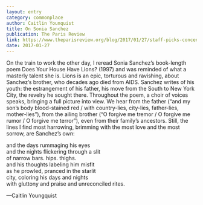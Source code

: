 ```yaml
---
layout: entry
category: commonplace
author: Caitlin Younquist
title: On Sonia Sanchez
publication: The Paris Review
link: https://www.theparisreview.org/blog/2017/01/27/staff-picks-concentric-circles-carpenters-coffee-house/
date: 2017-01-27
---
```


On the train to work the other day, I reread Sonia Sanchez’s book-length poem Does Your House Have Lions? (1997) and was reminded of what a masterly talent she is. Lions is an epic, torturous and ravishing, about Sanchez’s brother, who decades ago died from AIDS. Sanchez writes of his youth: the estrangement of his father, his move from the South to New York City, the revelry he sought there. Throughout the poem, a choir of voices speaks, bringing a full picture into view. We hear from the father (“and my son’s body blood-stained red / with country-lies, city-lies, father-lies, mother-lies”), from the ailing brother (“O forgive me tremor / O forgive me rumor / O forgive me terror”), even from their family’s ancestors. Still, the lines I find most harrowing, brimming with the most love and the most sorrow, are Sanchez’s own:

and the days rummaging his eyes
<br> and the nights flickering through a slit
<br> of narrow bars. hips. thighs.
<br> and his thoughts labeling him misfit
<br> as he prowled, pranced in the starlit
<br> city, coloring his days and nights
<br> with gluttony and praise and unreconciled rites.

—Caitlin Youngquist
